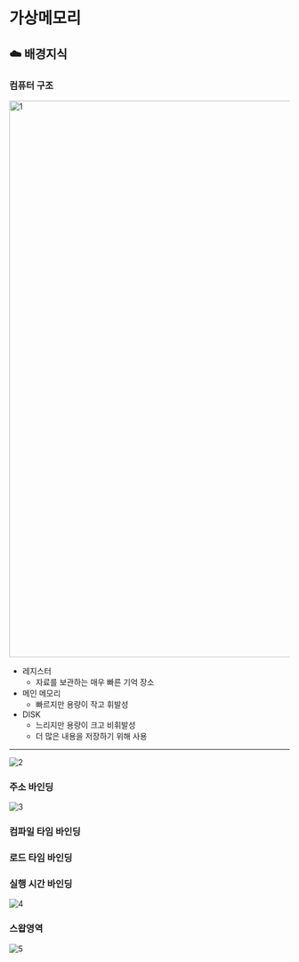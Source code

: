 # 가상메모리

## ☁️ 배경지식

### 컴퓨터 구조

<img width="1000" alt="1" src="https://github.com/gilyeon00/TIL/assets/52391627/aa0b9ade-87ff-452d-abee-b1a9db84d49b">

- 레지스터
    - 자료를 보관하는 매우 빠른 기억 장소
- 메인 메모리
    - 빠르지만 용량이 작고 휘발성
- DISK
    - 느리지만 용량이 크고 비휘발성
    - 더 많은 내용을 저장하기 위해 사용


---
![2](https://github.com/gilyeon00/TIL/assets/52391627/63ab7beb-fba4-48bd-9929-8321c13d80ea)

### 주소 바인딩
![3](https://github.com/gilyeon00/TIL/assets/52391627/fb9021b5-d4d5-4481-aef5-b754d260b459)

### 컴파일 타임 바인딩
### 로드 타임 바인딩
### 실행 시간 바인딩
  ![4](https://github.com/gilyeon00/TIL/assets/52391627/f8876e4e-fc39-4cc4-a96d-5a0e302ddf42)

### 스왑영역
![5](https://github.com/gilyeon00/TIL/assets/52391627/ec1bf76b-4105-4e69-983f-20bf525c4b3b)